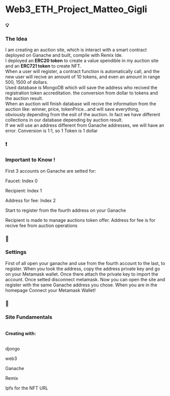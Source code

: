 # Web3_ETH_Project_Matteo_Gigli

<h3>💡</h3>
<h3>The Idea</h3>

I am creating an auction site, which is interact with a smart contract deployed on Ganache and built, compile with Remix Ide.<br>
I deployed an <strong>ERC20 token</strong> to create a value spendible in my auction site and an <strong>ERC721 token</strong> to create NFT. <br>
When a user will register, a contract function is automatically call, and the new user will recive an amount of 10 tokens, and even an amount in range 500, 1500 of dollars.<br>
Used database is MongoDB which will save the address who recived the registration token accreditation. the conversion from dollar to tokens and the auction result.<br>
When an auction will finish database will recive the information from the auction like: winner, price, tokenPrice...and will save everything,<br>
obviously depending from the esit of the auction. In fact we have different collections in our database depending by auction result.<br>
If we will use an address different from Ganache addresses, we will have an error. Conversion is 1:1, so 1 Token is 1 dollar

<h3>❗️</h3>
<h3>Important to Know !</h3>
First 3 accounts on Ganache are setted for:

Faucet: Index 0

Recipient: Index 1

Address for fee: Index 2

Start to register from the fourth address on your Ganache

Recipient is made to manage auctions token offer.
Address for fee is for recive fee from auction operations

<h3>🔗</h3>
<h3>Settings</h3>
First of all open your ganache and use from the fourth account to the last, to register.
When you took the address, copy the address private key and go on your Metamask wallet.
Once there attach the private key to import the account.
Once setted disconnect metamask.
Now you can open the site and register with the same Ganache address you chose.
When you are in the homepage Connect your Metamask Wallet!


<h3>🔨</h3>
<h3>Site Fundamentals</h3><br>
<strong>Creating with:</strong><br>
<br>

djongo

web3

Ganache

Remix

Ipfs for the NFT URL
